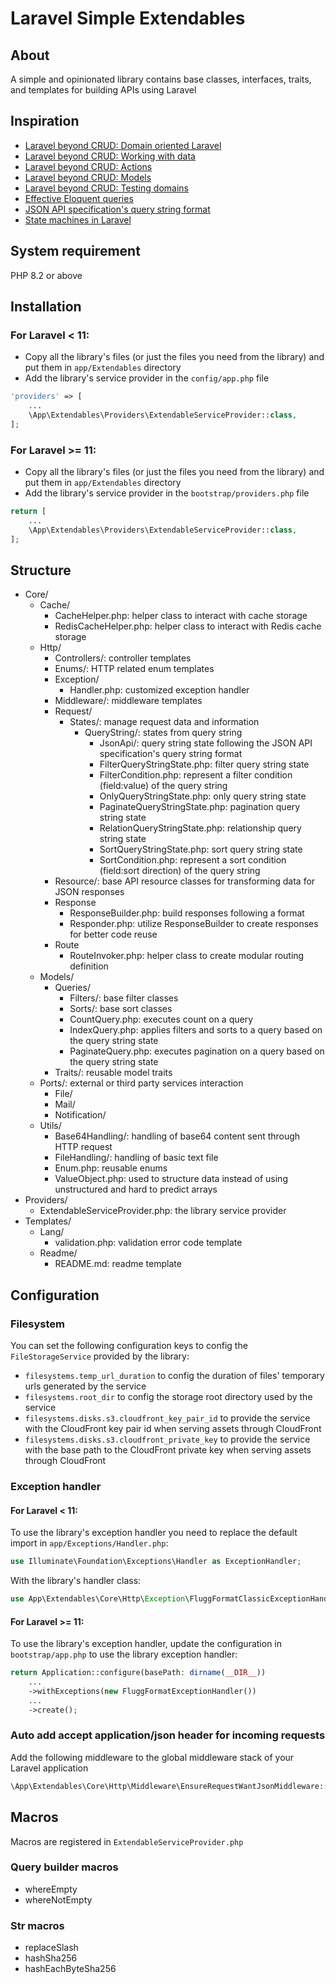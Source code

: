 # Laravel Simple Extendables

## About

A simple and opinionated library contains base classes, interfaces, traits, and templates for building APIs using Laravel

## Inspiration

- [Laravel beyond CRUD: Domain oriented Laravel](https://online.fliphtml5.com/pbudi/dfap/#p=6)
- [Laravel beyond CRUD: Working with data](https://online.fliphtml5.com/pbudi/dfap/#p=6)
- [Laravel beyond CRUD: Actions](https://online.fliphtml5.com/pbudi/dfap/#p=6)
- [Laravel beyond CRUD: Models](https://online.fliphtml5.com/pbudi/dfap/#p=6)
- [Laravel beyond CRUD: Testing domains](https://online.fliphtml5.com/pbudi/dfap/#p=7)
- [Effective Eloquent queries](https://laravel-news.com/effective-eloquent)
- [JSON API specification's query string format](https://jsonapi.org/format/#fetching)
- [State machines in Laravel](https://www.youtube.com/watch?v=1A1xFtlDyzU)

## System requirement

PHP 8.2 or above

## Installation

### For Laravel < 11:

- Copy all the library's files (or just the files you need from the library) and put them in `app/Extendables` directory
- Add the library's service provider in the `config/app.php` file

```php
'providers' => [
    ...
    \App\Extendables\Providers\ExtendableServiceProvider::class,
];
```

### For Laravel >= 11:

- Copy all the library's files (or just the files you need from the library) and put them in `app/Extendables` directory
- Add the library's service provider in the `bootstrap/providers.php` file

```php
return [
    ...
    \App\Extendables\Providers\ExtendableServiceProvider::class,
];
```

## Structure

- Core/
    - Cache/
        - CacheHelper.php: helper class to interact with cache storage
        - RedisCacheHelper.php: helper class to interact with Redis cache storage
    - Http/
        - Controllers/: controller templates
        - Enums/: HTTP related enum templates
        - Exception/
            - Handler.php: customized exception handler
        - Middleware/: middleware templates
        - Request/
            - States/: manage request data and information
                - QueryString/: states from query string
                    - JsonApi/: query string state following the JSON API specification's query string format
                    - FilterQueryStringState.php: filter query string state
                    - FilterCondition.php: represent a filter condition (field:value) of the query string
                    - OnlyQueryStringState.php: only query string state
                    - PaginateQueryStringState.php: pagination query string state
                    - RelationQueryStringState.php: relationship query string state
                    - SortQueryStringState.php: sort query string state
                    - SortCondition.php: represent a sort condition (field:sort direction) of the query string
        - Resource/: base API resource classes for transforming data for JSON responses
        - Response
            - ResponseBuilder.php: build responses following a format
            - Responder.php: utilize ResponseBuilder to create responses for better code reuse
        - Route
            - RouteInvoker.php: helper class to create modular routing definition
    - Models/
        - Queries/
            - Filters/: base filter classes
            - Sorts/: base sort classes
            - CountQuery.php: executes count on a query
            - IndexQuery.php: applies filters and sorts to a query based on the query string state
            - PaginateQuery.php: executes pagination on a query based on the query string state
        - Traits/: reusable model traits
    - Ports/: external or third party services interaction
        - File/
        - Mail/
        - Notification/
    - Utils/
        - Base64Handling/: handling of base64 content sent through HTTP request
        - FileHandling/: handling of basic text file
        - Enum.php: reusable enums
        - ValueObject.php: used to structure data instead of using unstructured and hard to predict arrays
- Providers/
    - ExtendableServiceProvider.php: the library service provider
- Templates/
    - Lang/
        - validation.php: validation error code template
    - Readme/
        - README.md: readme template

## Configuration

### Filesystem

You can set the following configuration keys to config the `FileStorageService` provided
by the library:

- `filesystems.temp_url_duration` to config the duration of files' temporary urls generated by the service
- `filesystems.root_dir` to config the storage root directory used by the service
- `filesystems.disks.s3.cloudfront_key_pair_id` to provide the service with the CloudFront key pair id when serving
  assets through CloudFront
- `filesystems.disks.s3.cloudfront_private_key` to provide the service with the base path to the CloudFront private key
  when serving assets through CloudFront

### Exception handler

#### For Laravel < 11:

To use the library's exception handler you need to replace the default import in `app/Exceptions/Handler.php`:

```php
use Illuminate\Foundation\Exceptions\Handler as ExceptionHandler;
```

With the library's handler class:

```php
use App\Extendables\Core\Http\Exception\FluggFormatClassicExceptionHandler as ExceptionHandler;
```

#### For Laravel >= 11:

To use the library's exception handler, update the configuration in `bootstrap/app.php` to use the library exception
handler:

```php
return Application::configure(basePath: dirname(__DIR__))
    ...
    ->withExceptions(new FluggFormatExceptionHandler())
    ...
    ->create();
```

### Auto add accept application/json header for incoming requests

Add the following middleware to the global middleware stack of your Laravel application
```php
\App\Extendables\Core\Http\Middleware\EnsureRequestWantJsonMiddleware::class
```

## Macros

Macros are registered in `ExtendableServiceProvider.php`

### Query builder macros

- whereEmpty
- whereNotEmpty

### Str macros

- replaceSlash
- hashSha256
- hashEachByteSha256

